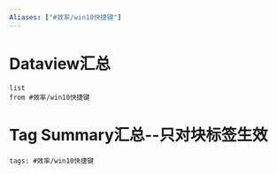 ```yaml
---
Aliases: ["#效率/win10快捷键"]
---
```

# Dataview汇总

```dataview
list
from #效率/win10快捷键
```

# Tag Summary汇总--只对块标签生效

```add-summary
tags: #效率/win10快捷键
```

